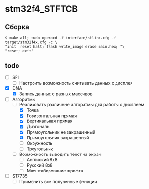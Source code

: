 # stm32f4_STFTCB

## Сборка
```
$ make all; sudo openocd -f interface/stlink.cfg -f target/stm32f4x.cfg -c \
"init; reset halt; flash write_image erase main.hex; "\  
"reset; exit"
```

## todo

* [ ] SPI
    * [ ] Настроить возможность считывать данных с дисплея
* [X] DMA
    * [X] Запись данных с разных массивов
* [ ] Алгоритмы
    * [ ] Реализовать различные алгоритмы для работы с дисплеем
        * [X] Точка
        * [X] Горизонтальная прямая
        * [X] Вертикальная прямая
        * [X] Диагональ
        * [X] Прямоугольник не закрашенный
        * [X] Прямоугольник закрашенный
        * [ ] Окружность 
        * [ ] Треугольник
    * [ ] Возможность выводить текст на экран
        * [ ] Англиский 8x8
        * [ ] Русский 8x8
        * [ ] Масштабирование шрифта
* [ ] ST7735
    * [ ] Применить все полученные функции
